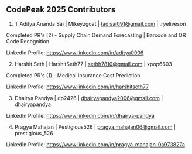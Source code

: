 ## CodePeak 2025 Contributors

1. T Aditya Ananda Sai | Mikeyzgoat | tadisai091@gmail.com | .ryeliveson <br>

Completed PR's (2) - Supply Chain Demand Forecasting | Barcode and QR Code Recognition <br>

LinkedIn Profile: https://www.linkedin.com/in/aditya0906 <br>

2. Harshit Seth | HarshitSeth77 | sethh7810@gmail.com | xpop6603 <br>

Completed PR's (1) - Medical Insurance Cost Prediction <br>

LinkedIn Profile: https://www.linkedin.com/in/harshitseth77 <br>



3. Dhairya Pandya | dp2426 | dhairyapandya2006@gmail.com | dhairyapandya <br>

LinkedIn Profile: https://www.linkedin.com/in/dhairya-pandya

4. Pragya Mahajan | Pestigious526 | pragya.mahajan06@gmail.com | prestigious_526 <br>

LinkedIn Profile: https://www.linkedin.com/in/pragya-mahajan-0a973827a
